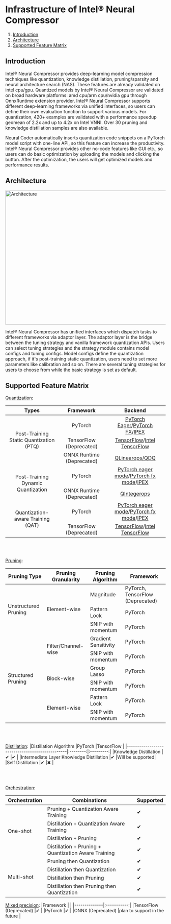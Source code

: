 Infrastructure of Intel® Neural Compressor
=======
1. [Introduction](#introduction)
2. [Architecture](#architecture)
3. [Supported Feature Matrix](#supported-feature-matrix)

## Introduction
Intel® Neural Compressor provides deep-learning model compression techniques like quantization, knowledge distillation, pruning/sparsity and neural architecture search (NAS). These features are already validated on intel cpu/gpu. Quantized models by Intel® Neural Compressor are validated on broad hardware platforms: amd cpu/arm cpu/nvidia gpu through OnnxRuntime extension provider. Intel® Neural Compressor supports different deep-learning frameworks via unified interfaces, so users can define their own evaluation function to support various models. For quantization, 420+ examples are validated with a performance speedup geomean of 2.2x and up to 4.2x on Intel VNNI. Over 30 pruning and knowledge distillation samples are also available. 

Neural Coder automatically inserts quantization code snippets on a PyTorch model script with one-line API, so this feature can increase the productivity. Intel® Neural Compressor provides other no-code features like GUI etc., so users can do basic optimization by uploading the models and clicking the button. After the optimization, the users will get optimized models and performance results.


## Architecture
<a target="_blank" href="./imgs/architecture.png">
  <img src="./imgs/architecture.png" alt="Architecture" width=914 height=420>
</a>

Intel® Neural Compressor has unified interfaces which dispatch tasks to different frameworks via adaptor layer. The adaptor layer is the bridge between the tuning strategy and vanilla framework quantization APIs. Users can select tuning strategies and the strategy module contains model configs and tuning configs. Model configs define the quantization approach, if it's post-training static quantization, users need to set more parameters like calibration and so on. There are several tuning strategies for users to choose from while the basic strategy is set as default.

## Supported Feature Matrix
[Quantization](quantization.md):
<table class="center">
    <thead>
        <tr>
            <th>Types</th>
            <th>Framework</th>
            <th>Backend</th>
        </tr>
    </thead>
    <tbody>
        <tr>
            <td rowspan="3" align="center">Post-Training Static Quantization (PTQ)</td>
            <td align="center">PyTorch</td>
            <td align="center"><a href="https://pytorch.org/docs/stable/quantization.html#eager-mode-quantization">PyTorch Eager</a>/<a href="https://pytorch.org/docs/stable/quantization.html#prototype-fx-graph-mode-quantization">PyTorch FX</a>/<a href="https://github.com/intel/intel-extension-for-pytorch">IPEX</a></td>
        </tr>
        <tr>
            <td align="center">TensorFlow (Deprecated)</td>
            <td align="center"><a href="https://github.com/tensorflow/tensorflow">TensorFlow</a>/<a href="https://github.com/Intel-tensorflow/tensorflow">Intel TensorFlow</a></td>
        </tr>
        <tr>
            <td align="center">ONNX Runtime (Deprecated)</td>
            <td align="center"><a href="https://github.com/microsoft/onnxruntime/blob/master/onnxruntime/python/tools/quantization/quantize.py">QLinearops/QDQ</a></td>
        </tr>
        <tr>
            <td rowspan="2" align="center">Post-Training Dynamic Quantization</td>
            <td align="center">PyTorch</td>
            <td align="center"><a href="https://pytorch.org/docs/stable/quantization.html#eager-mode-quantization">PyTorch eager mode</a>/<a href="https://pytorch.org/docs/stable/quantization.html#prototype-fx-graph-mode-quantization">PyTorch fx mode</a>/<a href="https://github.com/intel/intel-extension-for-pytorch">IPEX</a></td>
        </tr>
        <tr>
            <td align="center">ONNX Runtime (Deprecated)</td>
            <td align="center"><a href="https://github.com/microsoft/onnxruntime/blob/master/onnxruntime/python/tools/quantization/quantize.py">QIntegerops</a></td>
        </tr>  
        <tr>
            <td rowspan="2" align="center">Quantization-aware Training (QAT)</td>
            <td align="center">PyTorch</td>
            <td align="center"><a href="https://pytorch.org/docs/stable/quantization.html#eager-mode-quantization">PyTorch eager mode</a>/<a href="https://pytorch.org/docs/stable/quantization.html#prototype-fx-graph-mode-quantization">PyTorch fx mode</a>/<a href="https://github.com/intel/intel-extension-for-pytorch">IPEX</a></td>
        </tr>
        <tr>
            <td align="center">TensorFlow (Deprecated)</td>
            <td align="center"><a href="https://github.com/tensorflow/tensorflow">TensorFlow</a>/<a href="https://github.com/Intel-tensorflow/tensorflow">Intel TensorFlow</a></td>
        </tr>
    </tbody>
</table>
<br>
<br>

[Pruning](pruning.md):
<table>
<thead>
  <tr>
    <th>Pruning Type</th>
    <th>Pruning Granularity</th>
    <th>Pruning Algorithm</th>
    <th>Framework</th>
  </tr>
</thead>
<tbody>
  <tr>
    <td rowspan="3">Unstructured Pruning</td>
    <td rowspan="3">Element-wise</td>
    <td>Magnitude</td>
    <td>PyTorch, TensorFlow (Deprecated)</td>
  </tr>
  <tr>
    <td>Pattern Lock</td>
    <td>PyTorch</td>
  </tr>
  <tr>
    <td>SNIP with momentum</td>
    <td>PyTorch</td>
  </tr>
  <tr>
    <td rowspan="6">Structured Pruning</td>
    <td rowspan="2">Filter/Channel-wise</td>
    <td>Gradient Sensitivity</td>
    <td>PyTorch</td>
  </tr>
  <tr>
    <td>SNIP with momentum</td>
    <td>PyTorch</td>
  </tr>
  <tr>
    <td rowspan="2">Block-wise</td>
    <td>Group Lasso</td>
    <td>PyTorch</td>
  </tr>
  <tr>
    <td>SNIP with momentum</td>
    <td>PyTorch</td>
  </tr>
  <tr>
    <td rowspan="2">Element-wise</td>
    <td>Pattern Lock</td>
    <td>PyTorch</td>
  </tr>
  <tr>
    <td>SNIP with momentum</td>
    <td>PyTorch</td>
  </tr>
</tbody>
</table>
</br>
</br>

[Distillation](distillation.md):
|Distillation Algorithm                          |PyTorch   |TensorFlow |
|------------------------------------------------|:--------:|:---------:|
|Knowledge Distillation                          |&#10004;  |&#10004;   |
|Intermediate Layer Knowledge Distillation       |&#10004;  |Will be supported|
|Self Distillation                               |&#10004;  |&#10006;   |


</br>
</br>


[Orchestration](orchestration.md):
<table>
    <thead>
        <tr>
            <th>Orchestration</th>
            <th>Combinations</th>
            <th>Supported</th>
        </tr>
    </thead>
    <tbody>
        <tr>
            <td rowspan=4>One-shot</td>
            <td>Pruning + Quantization Aware Training</td>
            <td>&#10004;</td>
        </tr>
        <tr>
            <td>Distillation + Quantization Aware Training</td>
            <td>&#10004;</td>
        </tr>
        <tr>
            <td>Distillation + Pruning</td>
            <td>&#10004;</td>
        </tr>
        <tr>
            <td>Distillation + Pruning + Quantization Aware Training</td>
            <td>&#10004;</td>
        </tr>
        <tr>
            <td rowspan=4>Multi-shot</td>
            <td>Pruning then Quantization</td>
            <td>&#10004;</td>
        </tr>
        <tr>
            <td>Distillation then Quantization</td>
            <td>&#10004;</td>
        </tr>
        <tr>
            <td>Distillation then Pruning</td>
            <td>&#10004;</td>
        </tr>
        <tr>
            <td>Distillation then Pruning then Quantization</td>
            <td>&#10004;</td>
        </tr>
    </tbody>
</table>


[Mixed precision](mixed_precision.md):
|Framework     |         |
|--------------|:-----------:|
|TensorFlow (Deprecated)    |&#10004;     |
|PyTorch       |&#10004;     |
|ONNX (Deprecated)          |plan to support in the future |
